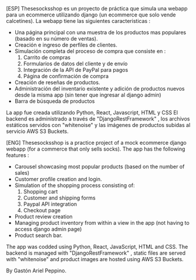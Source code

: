 [ESP]
Thesesocksshop es un proyecto de práctica que simula una webapp para un ecommerce utilizando django (un ecommerce que solo vende calcetines).
La webapp tiene las siguientes caracteristicas :

* Una página principal con una muestra de los productos mas populares (basado en su número de ventas).
* Creación e ingreso de perfiles de clientes.
* Simulación completa del proceso de compra que consiste en : 
   1. Carrito de compras 
   2. Formularios de datos del cliente y de envío 
   3. Integración de la API de PayPal para pagos 
   4. Página de confirmación de compra
* Creación de reseñas de productos.
* Administración del inventario existente y adición de productos nuevos desde la misma app (sin tener que ingresar al django admin)
* Barra de búsqueda de productos

La app fue creada utilizando Python, React, Javascript, HTML y CSS El backend es administrado a través de "DjangoRestFramework" , los 
archivos estáticos servidos con "whitenoise" y las imágenes de productos subidas al servicio AWS S3 Buckets.

[ENG]
Thesesocksshop is a practice project of a mock ecommerce django webapp (for a commerce that only sells socks). 
The app has the following features :

* Carousel showcasing most popular products (based on the number of sales)
* Customer profile creation and login.
* Simulation of the shopping process consisting of:
    1. Shopping cart 
    2. Customer and shipping forms 
    3. Paypal API integration 
    4. Checkout page
* Product review creation
* Managing product inventory from within a view in the app (not having to access django admin page)
* Product search bar.

The app was codded using Python, React, JavaScript, HTML and CSS. The backend is managed with "DjangoRestFramework" , 
static files are served with "whitenoise" and product images are hosted using AWS S3 Buckets.

By Gastón Ariel Peppino.
